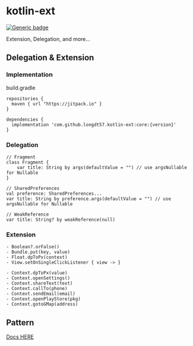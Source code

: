 # kotlin-ext
[![Generic badge](https://img.shields.io/badge/Version-1.0.4-<green>.svg)](https://github.com/longdt57/kotlin-ext/releases/latest)

Extension, Delegation, and more...

## Delegation & Extension

### Implementation
build.gradle
```
repositories {
  maven { url "https://jitpack.io" }
}

dependencies {
  implementation 'com.github.longdt57.kotlin-ext:core:{version}'
}
```

### Delegation
```
// Fragment
class Fragment {
    var title: String by args(defaultValue = "") // use argsNullable for Nullable
}

// SharedPreferences
val preference: SharedPreferences...
var title: String by preference.args(defaultValue = "") // use argsNullable for Nullable

// WeakReference
var title: String? by weakReference(null)
```

### Extension
```
- Boolean?.orFalse()
- Bundle.put(key, value)
- Float.dpToPx(context)
- View.setOnSingleClickListener { view -> }

- Context.dpToPx(value)
- Context.openSettings()
- Context.shareText(text)
- Context.callTo(phone)
- Context.sendEmail(email)
- Context.openPlayStore(pkg)
- Context.gotoGMap(address)
```

## Pattern
[Docs HERE](https://github.com/longdt57/kotlin-ext/tree/develop/pattern)
